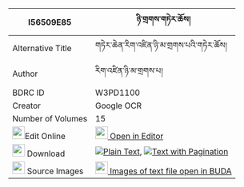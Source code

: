 |I56509E85|ཉི་གྲགས་གཏེར་ཆོས། 
| --- | --- 
|Alternative Title |གཏེར་ཆེན་རིག་འཛིན་ཉི་མ་གྲགས་པའི་གཏེར་ཆོས།
|Author| རིག་འཛིན་ཉི་མ་གྲགས་པ།
|BDRC ID | W3PD1100
|Creator | Google OCR
|Number of Volumes| 15
|<img width="25" src="https://img.icons8.com/color/25/000000/edit-property.png">Edit Online| [<img width="25" src="https://avatars.githubusercontent.com/u/45091458?s=200&v=4"> Open in Editor](http://editor.openpecha.org/I56509E85)
|<img width="25" src="https://img.icons8.com/fluent/48/000000/download-2.png"/>  Download | [![](https://img.icons8.com/color/20/000000/txt.png)Plain Text](https://github.com/Openpecha/I56509E85/releases/download/v2/nyi_drak_tercho_plain_I56509E85.zip), [![](https://img.icons8.com/color/20/000000/txt.png)Text with Pagination](https://github.com/Openpecha/I56509E85/releases/download/v2/nyi_drak_tercho_pages_I56509E85.zip)
|<img width="25" src="https://img.icons8.com/plasticine/100/000000/pictures-folder.png"/>  Source Images | [<img width="25" src="https://library.bdrc.io/icons/BUDA-small.svg"> Images of text file open in BUDA](https://library.bdrc.io/show/bdr:W3PD1100)